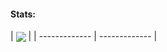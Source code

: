 #### Stats:
| <img align="center" src="https://github-readme-stats.vercel.app/api/top-langs/?username=Twis7ed&show_icons=true&theme=github_dark"/> |
| ------------- | ------------- |
